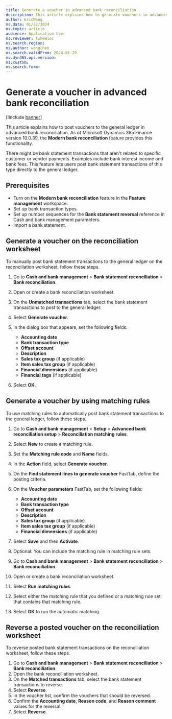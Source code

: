 ```yaml
---
title: Generate a voucher in advanced bank reconciliation
description: This article explains how to generate vouchers in advanced bank reconciliation.
author: EricWang
ms.date: 01/22/2024
ms.topic: article
audience: Application User
ms.reviewer: twheeloc
ms.search.region: 
ms.author: wangchen
ms.search.validFrom: 2024-01-29
ms.dyn365.ops.version: 
ms.custom: 
ms.search.form: 
---
```


# Generate a voucher in advanced bank reconciliation 

[!include [banner](../../includes/banner.md)]

This article explains how to post vouchers to the general ledger in advanced bank reconciliation. As of Microsoft Dynamics 365 Finance version 10.0.39, the **Modern bank reconciliation** feature provides this functionality. 

There might be bank statement transactions that aren't related to specific customer or vendor payments. Examples include bank interest income and bank fees. This feature lets users post bank statement transactions of this type directly to the general ledger.

## Prerequisites

- Turn on the **Modern bank reconciliation** feature in the **Feature management** workspace.
- Set up bank transaction types.
- Set up number sequences for the **Bank statement reversal** reference in Cash and bank management parameters.
- Import a bank statement.

## Generate a voucher on the reconciliation worksheet

To manually post bank statement transactions to the general ledger on the reconciliation worksheet, follow these steps.

1. Go to **Cash and bank management** \> **Bank statement reconciliation** \> **Bank reconciliation**.
1. Open or create a bank reconciliation worksheet.
1. On the **Unmatched transactions** tab, select the bank statement transactions to post to the general ledger.
1. Select **Generate voucher**.
1. In the dialog box that appears, set the following fields:

    - **Accounting date**
    - **Bank transaction type**
    - **Offset account**
    - **Description**
    - **Sales tax group** (if applicable)
    - **Item sales tax group** (if applicable)
    - **Financial dimensions** (if applicable)
    - **Financial tags** (if applicable)

1. Select **OK**.

## Generate a voucher by using matching rules

To use matching rules to automatically post bank statement transactions to the general ledger, follow these steps.

1. Go to **Cash and bank management** \> **Setup** \> **Advanced bank reconciliation setup** \> **Reconciliation matching rules**.
1. Select **New** to create a matching rule.
1. Set the **Matching rule code** and **Name** fields.
1. In the **Action** field, select **Generate voucher**.
1. On the **Find statement lines to generate voucher** FastTab, define the posting criteria.
1. On the **Voucher parameters** FastTab, set the following fields:

    - **Accounting date**
    - **Bank transaction type**
    - **Offset account**
    - **Description**
    - **Sales tax group** (if applicable)
    - **Item sales tax group** (if applicable)
    - **Financial dimensions** (if applicable)

1. Select **Save** and then **Activate**.
1. Optional: You can include the matching rule in matching rule sets.
1. Go to **Cash and bank management** \> **Bank statement reconciliation** \> **Bank reconciliation**.
1. Open or create a bank reconciliation worksheet.
1. Select **Run matching rules**.
1. Select either the matching rule that you defined or a matching rule set that contains that matching rule.
1. Select **OK** to run the automatic matching.

## Reverse a posted voucher on the reconciliation worksheet

To reverse posted bank statement transactions on the reconciliation worksheet, follow these steps.

1. Go to **Cash and bank management** \> **Bank statement reconciliation** \> **Bank reconciliation**.
1. Open the bank reconciliation worksheet.
1. On the **Matched transactions** tab, select the bank statement transactions to reverse.
1. Select **Reverse**.
1. In the voucher list, confirm the vouchers that should be reversed.
1. Confirm the **Accounting date**, **Reason code**, and **Reason comment** values for the reversal.
1. Select **Reverse**.
